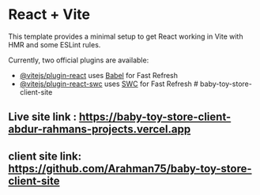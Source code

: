 # React + Vite

This template provides a minimal setup to get React working in Vite with HMR and some ESLint rules.

Currently, two official plugins are available:

- [@vitejs/plugin-react](https://github.com/vitejs/vite-plugin-react/blob/main/packages/plugin-react/README.md) uses [Babel](https://babeljs.io/) for Fast Refresh
- [@vitejs/plugin-react-swc](https://github.com/vitejs/vite-plugin-react-swc) uses [SWC](https://swc.rs/) for Fast Refresh
#   b a b y - t o y - s t o r e - c l i e n t - s i t e 
 
 
## Live site link : https://baby-toy-store-client-abdur-rahmans-projects.vercel.app
## client site link: https://github.com/Arahman75/baby-toy-store-client-site